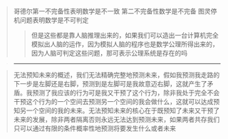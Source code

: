 > 哥德尔第一不完备性表明数学是不一致
第二不完备性数学是不完备
图灵停机问题表明数学是不可判定
>> 但是这些都是靠人脑推理出来的，如果我们可以造出一台计算机完全模拟出人脑的运作，因为模拟人脑的程序也是数学公理所得出来的，因为人脑可判定这些问题，那可表示公理系统是存在的吗

>---

>无法预知未来的概述，我们无法精确完整地预测未来，假如我预测我走路的下一步是左脚还是右脚，预测到是左脚可是我故意迈右脚，这就产生了矛盾。我预测了我应该的行为可是我又干预了这个行为，除非我处于完全不会干预这个行为的一个空间去预测另一个空间的我会做什么，这就可以达成预知另一个空间的我的未来。无法预知未来的核心在于既预知了未来又干预了未来的发展，除非两者隔离否则永远无法达到预测未来，如果两者共存我们只可以通过有限的条件概率性地预测将要发生什么或者未来